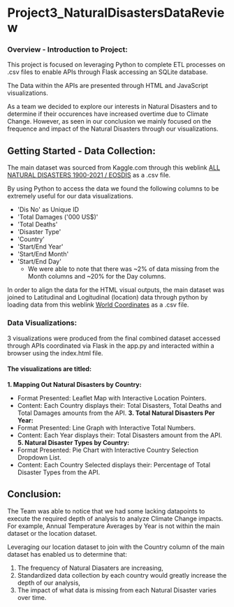 # Project3_NaturalDisastersDataReview

### Overview - Introduction to Project:
This project is focused on leveraging Python to complete ETL processes on .csv files to enable APIs through Flask accessing an SQLite database.

The Data within the APIs are presented through HTML and JavaScript visualizations.

As a team we decided to explore our interests in Natural Disasters and to determine if their occurences have increased overtime due to Climate Change. However, as seen in our conclusion we mainly focused on the frequence and impact of the Natural Disasters through our visualizations.

## Getting Started - Data Collection:
The main dataset was sourced from Kaggle.com through this weblink [ALL NATURAL DISASTERS 1900-2021 / EOSDIS](https://www.kaggle.com/datasets/brsdincer/all-natural-disasters-19002021-eosdis "ALL NATURAL DISASTERS 1900-2021 / EOSDIS") as a .csv file.

By using Python to access the data we found the following columns to be extremely useful for our data visualizations.
*  'Dis No' as Unique ID
*  'Total Damages ('000 US$)'
*  'Total Deaths'
*  'Disaster Type'
*  'Country'
*  'Start/End Year'
*  'Start/End Month'
*  'Start/End Day'
    * We were able to note that there was ~2% of data missing from the Month columns and ~20% for the Day columns.

In order to align the data for the HTML visual outputs, the main dataset was joined to Latitudinal and Logitudinal (location) data through python by loading data from this weblink [World Coordinates](https://www.kaggle.com/datasets/parulpandey/world-coordinates "World Coordinates") as a .csv file.

### Data Visualizations:
3 visualizations were produced from the final combined dataset accessed through APIs coordinated via Flask in the app.py and interacted within a browser using the index.html file.

#### The visualizations are titled:
**1. Mapping Out Natural Disasters by Country:**
   * Format Presented: Leaflet Map with Interactive Location Pointers.
   * Content: Each Country displays their: Total Disasters, Total Deaths and Total Damages amounts from the API.
**3. Total Natural Disasters Per Year:**
   * Format Presented: Line Graph with Interactive Total Numbers.
   * Content: Each Year displays their: Total Disasters amount from the API.
**5. Natural Disaster Types by Country:**
   * Format Presented: Pie Chart with Interactive Country Selection Dropdown List.
   * Content: Each Country Selected displays their: Percentage of Total Disaster Types from the API.

## Conclusion:
The Team was able to notice that we had some lacking datapoints to execute the required depth of analysis to analyze Climate Change impacts. For example, Annual Temperature Averages by Year is not within the main dataset or the location dataset.

Leveraging our location dataset to join with the Country column of the main dataset has enabled us to determine that:
1. The frequency of Natural Diasaters are increasing,
2. Standardized data collection by each country would greatly increase the depth of our analysis,
3. The impact of what data is missing from each Natural Disaster varies over time.


